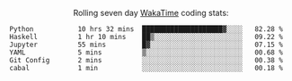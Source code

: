 <!--<p align="center">
  <img width="auto" src ="https://github-readme-stats.vercel.app/api/top-langs/?username=syrkis&layout=compact&hide_border=true&theme=darcula&bg_color=00000000&langs_count=6&hide=jupyter%20notebook,JavaScript,HTML" width = 400>
      <img src ="https://github-readme-streak-stats.herokuapp.com?user=syrkis&theme=darcula&hide_border=true&background=FFFFFF00" width = 400>

</p>-->
<p align="center">Rolling seven day <a href='https://wakatime.com/'> WakaTime</a> coding stats:</p>
<!--START_SECTION:waka-->

```text
Python           10 hrs 32 mins  ████████████████████▓░░░░   82.28 %
Haskell          1 hr 10 mins    ██▒░░░░░░░░░░░░░░░░░░░░░░   09.22 %
Jupyter          55 mins         █▓░░░░░░░░░░░░░░░░░░░░░░░   07.15 %
YAML             5 mins          ▒░░░░░░░░░░░░░░░░░░░░░░░░   00.68 %
Git Config       2 mins          ░░░░░░░░░░░░░░░░░░░░░░░░░   00.38 %
cabal            1 min           ░░░░░░░░░░░░░░░░░░░░░░░░░   00.18 %
```

<!--END_SECTION:waka-->
